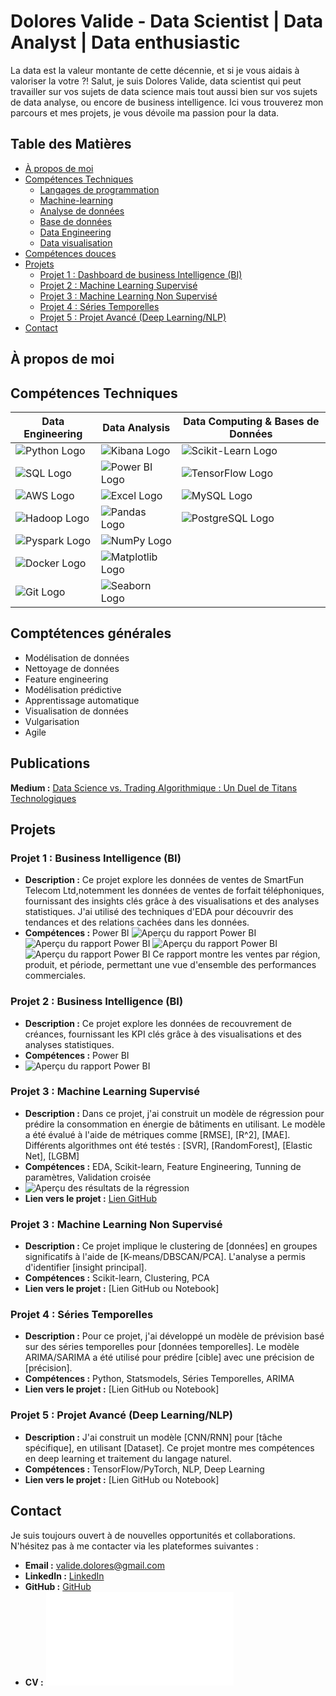 # Dolores Valide - Data Scientist | Data Analyst | Data enthusiastic

 La data est la valeur montante de cette décennie, et si je vous aidais à valoriser la votre ?!
  Salut, je suis Dolores Valide, data scientist qui peut travailler sur vos sujets de data science
  mais tout aussi bien sur vos sujets de data analyse, ou encore de business intelligence.
  Ici vous trouverez mon parcours et mes projets, je vous dévoile ma passion pour la data. 

## Table des Matières
- [À propos de moi](#à-propos-de-moi)
- [Compétences Techniques](#compétences-techniques)
    - [Langages de programmation](#langages-de-programmation)
    - [Machine-learning](#machine-learning)
    - [Analyse de données](#analyse-de-données)
    - [Base de données](#base-de-données)
    - [Data Engineering](#data-engineering)
    - [Data visualisation](#data-visualisation)
- [Compétences douces](#compétences-douces)
- [Projets](#projets)
    - [Projet 1 : Dashboard de business Intelligence (BI)](#projet-1--business-intelligence)
    - [Projet 2 : Machine Learning Supervisé](#projet-2--machine-learning-supervisé)
    - [Projet 3 : Machine Learning Non Supervisé](#projet-3--machine-learning-non-supervisé)
    - [Projet 4 : Séries Temporelles](#projet-4--séries-temporelles)
    - [Projet 5 : Projet Avancé (Deep Learning/NLP)](#projet-5--projet-avancé-deep-learningnlp)
- [Contact](#contact)

## À propos de moi


## Compétences Techniques

| **Data Engineering**  | **Data Analysis**  | **Data Computing & Bases de Données**  |
|-----------------------|--------------------|----------------------------------------|
| ![Python Logo](https://img.shields.io/badge/-Python-3776AB?logo=python&logoColor=white) | ![Kibana Logo](https://img.shields.io/badge/-Kibana-005571?logo=kibana&logoColor=white) | ![Scikit-Learn Logo](https://img.shields.io/badge/-Scikit--Learn-F7931E?logo=scikit-learn&logoColor=white) |
| ![SQL Logo](https://img.shields.io/badge/-SQL-4479A1?logo=MySQL&logoColor=white) | ![Power BI Logo](https://img.shields.io/badge/-Power%20BI-F2C811?logo=power-bi&logoColor=black) |![TensorFlow Logo](https://img.shields.io/badge/-TensorFlow-FF6F00?logo=tensorflow&logoColor=white) |
| ![AWS Logo](https://img.shields.io/badge/-AWS-232F3E?logo=amazon-aws&logoColor=white) |![Excel Logo](https://img.shields.io/badge/-Excel-217346?logo=microsoft-excel&logoColor=white) | ![MySQL Logo](https://img.shields.io/badge/-MySQL-4479A1?logo=mysql&logoColor=white) |
| ![Hadoop Logo](https://img.shields.io/badge/-Hadoop-66CCFF?logo=apache-hadoop&logoColor=black) | ![Pandas Logo](https://img.shields.io/badge/-Pandas-150458?logo=pandas&logoColor=white) | ![PostgreSQL Logo](https://img.shields.io/badge/-PostgreSQL-336791?logo=postgresql&logoColor=white) |
| ![Pyspark Logo](https://img.shields.io/badge/-PySpark-E25A1C?logo=apache-spark&logoColor=white) | ![NumPy Logo](https://img.shields.io/badge/-NumPy-013243?logo=numpy&logoColor=white) | |
| ![Docker Logo](https://img.shields.io/badge/-Docker-2496ED?logo=docker&logoColor=white) | ![Matplotlib Logo](https://img.shields.io/badge/-Matplotlib-11557C?logo=Matplotlib&logoColor=white) | |
| ![Git Logo](https://img.shields.io/badge/-Git-F05032?logo=git&logoColor=white) | ![Seaborn Logo](https://img.shields.io/badge/-Seaborn-3776AB?logo=Seaborn&logoColor=white) | |

## Comptétences générales
 - Modélisation de données
 - Nettoyage de données
 - Feature engineering
 - Modélisation prédictive
 - Apprentissage automatique 
 - Visualisation de données  
 - Vulgarisation
 - Agile

## Publications

**Medium :** [Data Science vs. Trading Algorithmique : Un Duel de Titans Technologiques](https://medium.com/@valide.dolores/data-science-vs-trading-algorithmique-un-duel-de-titans-technologiques-0d6acab938b6)
   
## Projets

### Projet 1 : Business Intelligence (BI)
- **Description :** Ce projet explore les données de ventes de SmartFun Telecom Ltd,notemment les données de ventes de forfait téléphoniques, fournissant des insights clés grâce à des visualisations et des analyses statistiques. J'ai utilisé des techniques d'EDA pour découvrir des tendances et des relations cachées dans les données.
- **Compétences :** Power BI
 ![Aperçu du rapport Power BI](assets/img/rapport_smart_fun.png)
 ![Aperçu du rapport Power BI](assets/img/analyse_temporelle.png)
 ![Aperçu du rapport Power BI](assets/img/analyse_spatiale.png)
 ![Aperçu du rapport Power BI](assets/img/Analyse_comparative.png)
Ce rapport montre les ventes par région, produit, et période, permettant une vue d'ensemble des performances commerciales.

### Projet 2 : Business Intelligence (BI)
- **Description :** Ce projet explore les données de recouvrement de créances, fournissant les KPI clés grâce à des visualisations et des analyses statistiques. 
- **Compétences :** Power BI
- ![Aperçu du rapport Power BI](assets/img/KPI_recouvrement.png)
  

### Projet 3 : Machine Learning Supervisé
- **Description :** Dans ce projet, j'ai construit un modèle de régression pour prédire la consommation en énergie de bâtiments en utilisant. Le modèle a été évalué à l'aide de métriques comme [RMSE], [R^2], [MAE]. Différents algorithmes ont été testés : [SVR], [RandomForest], [Elastic Net], [LGBM]
- **Compétences :** EDA, Scikit-learn, Feature Engineering, Tunning de paramètres, Validation croisée
- ![Aperçu des résultats de la régression](assets/img/projet_3.png)
- **Lien vers le projet :** [Lien GitHub](https://github.com/DValide/OC-DS-P4-Anticipez-les-besoins-en-consommation-de-batiments/tree/f1629b960ff2629a1dfc09eb2946cf1e948696bb)

### Projet 3 : Machine Learning Non Supervisé
- **Description :** Ce projet implique le clustering de [données] en groupes significatifs à l'aide de [K-means/DBSCAN/PCA]. L'analyse a permis d'identifier [insight principal].
- **Compétences :** Scikit-learn, Clustering, PCA
- **Lien vers le projet :** [Lien GitHub ou Notebook]

### Projet 4 : Séries Temporelles
- **Description :** Pour ce projet, j'ai développé un modèle de prévision basé sur des séries temporelles pour [données temporelles]. Le modèle ARIMA/SARIMA a été utilisé pour prédire [cible] avec une précision de [précision].
- **Compétences :** Python, Statsmodels, Séries Temporelles, ARIMA
- **Lien vers le projet :** [Lien GitHub ou Notebook]

### Projet 5 : Projet Avancé (Deep Learning/NLP)
- **Description :** J'ai construit un modèle [CNN/RNN] pour [tâche spécifique], en utilisant [Dataset]. Ce projet montre mes compétences en deep learning et traitement du langage naturel.
- **Compétences :** TensorFlow/PyTorch, NLP, Deep Learning
- **Lien vers le projet :** [Lien GitHub ou Notebook]

## Contact

Je suis toujours ouvert à de nouvelles opportunités et collaborations. N'hésitez pas à me contacter via les plateformes suivantes :

- **Email :** [valide.dolores@gmail.com](mailto:valide.dolores@gmail.com)
- **LinkedIn :** [LinkedIn](www.linkedin.com/in/d-valide)
- **GitHub :** [GitHub](https://github.com/DValide)
- **CV :** ![Aperçu du CV](assets/documents/Cv_data_science_gen.pdf)


